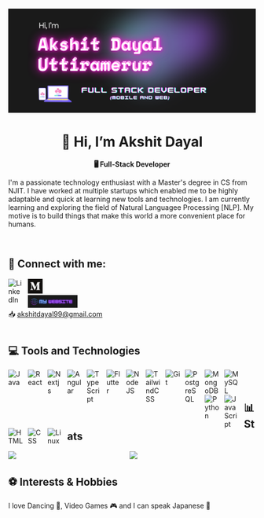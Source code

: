 <p align="center"><img src="assets/ak_banner.png" alt="my_banner"/></p>

<h1 align="center">🐺 Hi, I’m Akshit Dayal </h1>
<p align="center"> <strong>🖥️ Full-Stack Developer</strong> </p>

<p>
  I'm a passionate technology enthusiast with a Master's degree in CS from NJIT.
  I have worked at multiple startups which enabled me to be highly adaptable and 
  quick at learning new tools and technologies. I am currently learning and exploring
  the field of Natural Languagee Processing [NLP].
  My motive is to build things that make this world a more convenient place for humans.
</p>

<br/>

## 🤝 Connect with me:
<a href="https://www.linkedin.com/in/akshit-u/" target="_blank" align="left">
  <img align="left" alt="LinkedIn" width="30px" style="padding-right:10px;" src="https://cdn.jsdelivr.net/gh/devicons/devicon/icons/linkedin/linkedin-original.svg"/>
</a>
<a href="https://medium.com/@akshitdayal99/" target="_blank" align="left">
  <img width="30" height="30" src="assets/medium.png" alt="medium"/>
</a>

<br/>

<a href="https://akrypt.github.io" target="_blank">
  <img src="assets/2.png" alt="Mywebsite Button" width="20%"/>
</a>

<br/>

<div>📥 <a href="mailto:akshitdayal99@gmail.com" target="_blank">akshitdayal99@gmail.com</a></div>

<br/>

## 💻 Tools and Technologies
<img align="left" alt="Java" width="30px" style="padding-right:10px;" src="https://cdn.jsdelivr.net/gh/devicons/devicon/icons/java/java-original.svg"/>
<img align="left" alt="React" width="30px" style="padding-right:10px;" src="https://cdn.jsdelivr.net/gh/devicons/devicon/icons/react/react-original.svg" />
<img align="left" alt="Nextjs" width="30px" style="padding-right:10px;" src="https://cdn.jsdelivr.net/gh/devicons/devicon/icons/nextjs/nextjs-original.svg" />      
<img align="left" alt="Angular" width="30px" style="padding-right:10px;" src="https://cdn.jsdelivr.net/gh/devicons/devicon/icons/angular/angular-original.svg" /> 
<img align="left" alt="TypeScript" width="30px" style="padding-right:10px;" src="https://cdn.jsdelivr.net/gh/devicons/devicon/icons/typescript/typescript-original.svg" />
<img align="left" alt="Flutter" width="30px" style="padding-right:10px;" src="https://cdn.jsdelivr.net/gh/devicons/devicon/icons/flutter/flutter-original.svg" />
<img align="left" alt="NodeJS" width="30px" style="padding-right:10px;" src="https://cdn.jsdelivr.net/gh/devicons/devicon/icons/nodejs/nodejs-original.svg" />
<img align="left" alt="TailwindCSS" width="30px" style="padding-right:10px;" src="https://cdn.jsdelivr.net/gh/devicons/devicon/icons/tailwindcss/tailwindcss-original.svg" />
<img align="left" alt="Git" width="30px" style="padding-right:10px;" src="https://cdn.jsdelivr.net/gh/devicons/devicon/icons/git/git-original.svg" />
<img align="left" alt="PostgreSQL" width="30px" style="padding-right:10px;" src="https://cdn.jsdelivr.net/gh/devicons/devicon/icons/postgresql/postgresql-original.svg" />
<img align="left" alt="MongoDB" width="30px" style="padding-right:10px;" src="https://cdn.jsdelivr.net/gh/devicons/devicon/icons/mongodb/mongodb-original.svg" />
<img align="left" alt="MySQL" width="30px" style="padding-right:10px;" src="https://cdn.jsdelivr.net/gh/devicons/devicon/icons/mysql/mysql-original.svg" />
<img align="left" alt="Python" width="30px" style="padding-right:10px;" src="https://cdn.jsdelivr.net/gh/devicons/devicon/icons/python/python-original.svg" />
<img align="left" alt="JavaScript" width="30px" style="padding-right:10px;" src="https://cdn.jsdelivr.net/gh/devicons/devicon/icons/javascript/javascript-original.svg" />
<img align="left" alt="HTML" width="30px" style="padding-right:10px;" src="https://cdn.jsdelivr.net/gh/devicons/devicon/icons/html5/html5-original.svg" />
<img align="left" alt="CSS" width="30px" style="padding-right:10px;" src="https://cdn.jsdelivr.net/gh/devicons/devicon/icons/css3/css3-original.svg" />
<img align="left" alt="Linux" width="30px" style="padding-right:10px;" src="https://cdn.jsdelivr.net/gh/devicons/devicon/icons/linux/linux-original.svg" />

<br/><br/>

## 📊 Stats
<img align="left" src="https://github-readme-stats.vercel.app/api?username=akrypt&show_icons=true&theme=radical" width="49%"/> 
<img align="" src="https://github-readme-stats.vercel.app/api/top-langs/?username=akrypt&layout=compact" width="49%"/> 

<br/>

## ⚽ Interests & Hobbies
I love Dancing 💃, Video Games 🎮 and I can speak Japanese 🍙
